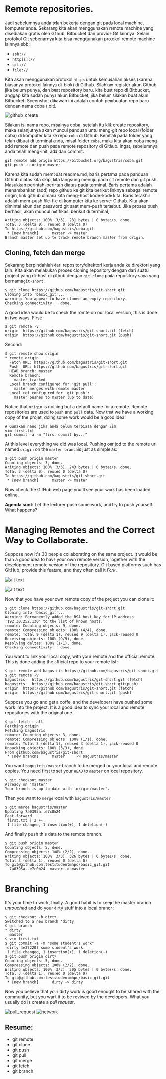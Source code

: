 # Remote repositories.
Jadi sebelumnya anda telah bekerja dengan git pada local machine, komputer anda. Sekarang kita akan menggunakan remote machine yang disediakan gratis oleh Github, Bitbucket dan provide Git lainnya. Selain protokol Git sebenarnya kita bisa menggunakan protokol remote machine lainnya sbb:

- `ssh://`
- `http[s]://`
- `git://`
- `file://`

Kita akan menggunakan protokol `https` untuk kemudahan akses (karena biasanya protokol lainnya di-blok) di Github. Silahkan register akun Github jika belum punya, dan buat repository baru.  kita buat repo di Bitbucket, anggap kita sudah punya akun Bitbucket, jika belum silakan buat akun Bitbucket. Sceenshot dibawah ini adalah contoh pembuatan repo baru dengan nama coba (.git).

![github_create](./pics/coba.png)

Silakan isi nama repo, misalnya coba, setelah itu klik create repository, maka selanjutnya akan muncul panduan untu meng-git repo local (folder coba) di komputer kita ke repo `coba` di Github. Kembali pada folder yang telah dibuat di terminal anda, misal folder `coba`, maka kita akan coba meng-add remote dan push pada remote repository di Github. Ingat, sebelumnya anda telah meng-init, add dan commit.

```
git remote add origin https://bitbucket.org/bagustris/coba.git
git push -u origin master
```

Karena kita sudah membuat readme.md, baris pertama pada panduan Github diatas kita skip, kita langsung menuju pada git remote dan git push. Masukkan perintah-perintah diatas pada terminal. Baris pertama adalah menambahkan (add) repo github ke git kita berikut linknya sebagai remote origin, link github dimana kita meng-host kode-kode kita. Baris terakhir adalah mem-push file-file di komputer kita ke server Github. Kita akan dimintai akun dan password git saat mem-push tersebut. Jika proses push berhasil, akan muncul notifikasi berikut di terminal, 

```
Writing objects: 100% (3/3), 231 bytes | 0 bytes/s, done.
Total 3 (delta 0), reused 0 (delta 0)
To https://github.com/bagustris/coba.git
 * [new branch]      master -> master
Branch master set up to track remote branch master from origin.
```

## Cloning, fetch dan merge
Sekarang berpindahlah dari repository/direktori kerja anda ke direktori yang lain. Kita akan melakukan proses cloning repository dengan dari suatu project yang di-host di github dengan `git clone` pada repository saya yang bernama`git-short`.
```
$ git clone https://github.com/bagustris/git-short.git
Cloning into 'basic_git'...
warning: You appear to have cloned an empty repository.
Checking connectivity... done.
```
A good idea would be to check the romte on our local version, this is done in two ways. First:
```
$ git remote -v
origin	https://github.com/bagustris/git-short.git (fetch)
origin	https://github.com/bagustris/git-short.git (push)
```
Second:
```
$ git remote show origin
* remote origin
  Fetch URL: https://github.com/bagustris/git-short.git
  Push  URL: https://github.com/bagustris/git-short.git
  HEAD branch: master
  Remote branch:
    master tracked
  Local branch configured for 'git pull':
    master merges with remote master
  Local ref configured for 'git push':
    master pushes to master (up to date)
```
Notice that `origin` is nothing but a default name for a remote. Remote repositories are used to `push` and `pull` data. Now that we have a working copy of the projet, doing some work would be a good idea:
```
# Gunakan nano jika anda belum terbiasa dengan vim
vim first.txt
git commit -a -m "first commit by..."
```
At this level everything we did was local. Pushing our jod to the remote url named `origin` on the `master branch`is just as simple as:
```
$ git push origin master
Counting objects: 3, done.
Writing objects: 100% (3/3), 243 bytes | 0 bytes/s, done.
Total 3 (delta 0), reused 0 (delta 0)
To https://github.com/bagustris/git-short.git
 * [new branch]      master -> master
```
Now check the GitHub web page you'll see your work has been loaded online.

**Agenda sunt:** Let the lecturer push some work, and try to push yourself. What happens?

# Managing Remotes and the Correct Way to Collaborate.
Suppose now it's 30 people collaborating on the same project. It would be than a good idea to have your own remote version, together with the development remote version of the repository. Git based platforms such has GitHub, provide this feature, and they often call it *Fork*. 

![alt text](./pics/fork_0.png)

![alt text](./pics/fork_1.png)

Now that you have your own remote copy of the project you can clone it:
```
$ git clone https://github.com/bagustris/git-short.git
Cloning into 'basic_git'...
Warning: Permanently added the RSA host key for IP address '192.30.252.130' to the list of known hosts.
remote: Counting objects: 9, done.
remote: Compressing objects: 100% (4/4), done.
remote: Total 9 (delta 1), reused 9 (delta 1), pack-reused 0
Receiving objects: 100% (9/9), done.
Resolving deltas: 100% (1/1), done.
Checking connectivity... done.
```
You want to link your local copy, with your remote and the official remote. This is done adding the official repo to your remote list:
```
$ git remote add bagustris https://github.com/bagustris/git-short.git
$ git remote -v
bagustris	https://github.com/bagustris/git-short.git (fetch)
bagustris	https://github.com/bagustris/git-short.git(push)
origin	https://github.com/bagustris/git-short.git (fetch)
origin	https://github.com/bagustris/git-short.git (push)
```

Suppose you go and get a coffe, and the developers have pushed some work into the project. It is a good idea to sync your local and remote repositories with the original one.
```
$ git fetch --all 
Fetching origin
Fetching bagustris
remote: Counting objects: 3, done.
remote: Compressing objects: 100% (1/1), done.
remote: Total 3 (delta 1), reused 3 (delta 1), pack-reused 0
Unpacking objects: 100% (3/3), done.
From github.com/bagustris/git-short
 * [new branch]      master     -> bagustris/master
```
You want `bagustris/master` branch to be merged on your local and remote copies. You need first to set your `HEAD` to `master` on local repository.
```
$ git checkout master
Already on 'master'
Your branch is up-to-date with 'origin/master'.
```
Then you want to `merge` local with `bagustris/master`.
```
$ git merge bagustris/master
Updating 7a0395a..e7c0b24
Fast-forward
 first.txt | 2 +-
 1 file changed, 1 insertion(+), 1 deletion(-)
 ```
 And finally push this data to the remote branch.
 ```
$ git push origin master
Counting objects: 5, done.
Compressing objects: 100% (2/2), done.
Writing objects: 100% (3/3), 326 bytes | 0 bytes/s, done.
Total 3 (delta 1), reused 0 (delta 0)
To git@github.com:teststudentmhpc/basic_git.git
   7a0395a..e7c0b24  master -> master
```

# Branching
It's your time to work, finally. A good habit is to keep the master branch *untouched* and do your dirty stuff into a local branch:
```
$ git checkout -b dirty
Switched to a new branch 'dirty'
$ git branch
* dirty
  master
$ vim first.txt 
$ git commit -a -m "some student's work"
[dirty 4e37220] some student's work
 1 file changed, 1 insertion(+), 1 deletion(-)
$ git push origin dirty
Counting objects: 5, done.
Compressing objects: 100% (2/2), done.
Writing objects: 100% (3/3), 305 bytes | 0 bytes/s, done.
Total 3 (delta 1), reused 0 (delta 0)
To git@github.com:teststudentmhpc/basic_git.git
 * [new branch]      dirty -> dirty
```
Now you believe that your dirty work is good enought to be shared with the community, but you want it to be reviwed by the developers. What you usually do is create a *pull request*.

![pull_request](./pics/pull_request.png)
![network](./pics/network.png)

## Resume:
- git remote
- git clone
- git push
- git pull
- git merge
- git fetch
- git branch
